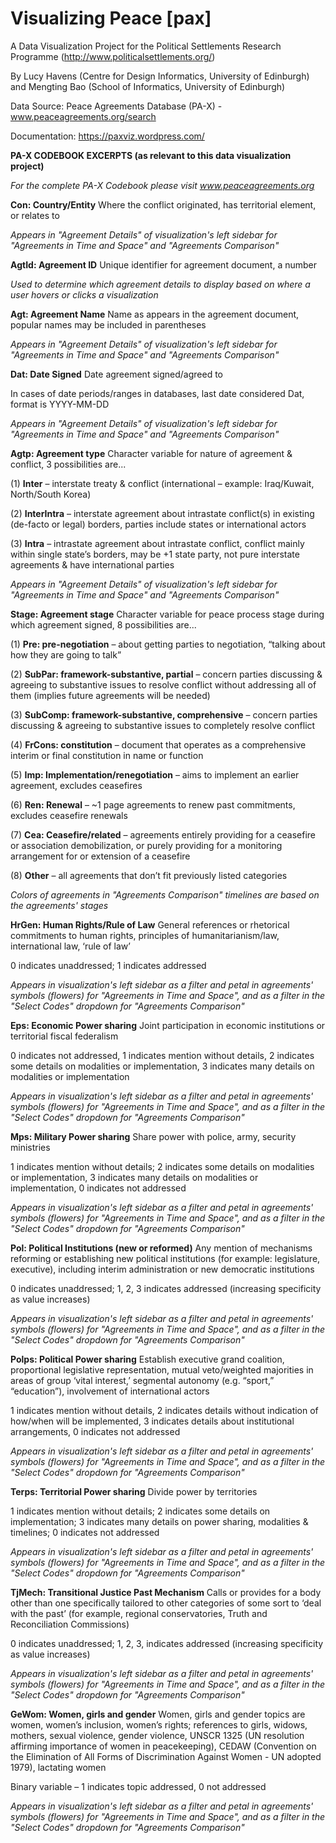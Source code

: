 # Visualizing Peace [pax]


A Data Visualization Project for the Political Settlements Research Programme (http://www.politicalsettlements.org/)

By Lucy Havens (Centre for Design Informatics, University of Edinburgh) and Mengting Bao (School of Informatics, University of Edinburgh)

Data Source: Peace Agreements Database (PA-X) - www.peaceagreements.org/search

Documentation: https://paxviz.wordpress.com/


<b>PA-X CODEBOOK EXCERPTS (as relevant to this data visualization project)</b>

<em>For the complete PA-X Codebook please visit www.peaceagreements.org</em>


<b>Con: Country/Entity</b>
Where the conflict originated, has territorial element, or relates to

<em>Appears in "Agreement Details" of visualization's left sidebar for "Agreements in Time and Space" and "Agreements Comparison"</em>


<b>AgtId: Agreement ID</b>
Unique identifier for agreement document, a number

<em>Used to determine which agreement details to display based on where a user hovers or clicks a visualization</em>


<b>Agt: Agreement Name</b>
Name as appears in the agreement document, popular names may be included in parentheses

<em>Appears in "Agreement Details" of visualization's left sidebar for "Agreements in Time and Space" and "Agreements Comparison"</em>


<b>Dat: Date Signed</b>
Date agreement signed/agreed to

In cases of date periods/ranges in databases, last date considered Dat, format is YYYY-MM-DD

<em>Appears in "Agreement Details" of visualization's left sidebar for "Agreements in Time and Space" and "Agreements Comparison"</em>


<b>Agtp: Agreement type</b>
Character variable for nature of agreement & conflict, 3 possibilities are...

(1) <b>Inter</b> – interstate treaty & conflict (international – example: Iraq/Kuwait, North/South Korea)

(2) <b>InterIntra</b> – interstate agreement about intrastate conflict(s) in existing (de-facto or legal) borders, parties include  states or international actors

(3) <b>Intra</b> – intrastate agreement about intrastate conflict, conflict mainly within single state’s borders, may be +1 state party, not pure interstate agreements & have international parties

<em>Appears in "Agreement Details" of visualization's left sidebar for "Agreements in Time and Space" and "Agreements Comparison"</em>


<b>Stage: Agreement stage</b>
Character variable for peace process stage during which agreement signed, 8 possibilities are...	

(1) <b>Pre: pre-negotiation</b> – about getting parties to negotiation, “talking about how they are going to talk”

(2) <b>SubPar: framework-substantive, partial</b> – concern parties discussing & agreeing to substantive issues to resolve conflict without addressing all of them (implies future agreements will be needed)

(3) <b>SubComp: framework-substantive, comprehensive</b> – concern parties discussing & agreeing to substantive issues to completely resolve conflict

(4) <b>FrCons: constitution</b> – document that operates as a comprehensive interim or final constitution in name or function

(5) <b>Imp: Implementation/renegotiation</b> – aims to implement an earlier agreement, excludes ceasefires

(6) <b>Ren: Renewal</b> – ~1 page agreements to renew past commitments, excludes ceasefire renewals

(7) <b>Cea: Ceasefire/related</b> – agreements entirely providing for a ceasefire or association demobilization, or purely providing for a monitoring arrangement for or extension of a ceasefire

(8) <b>Other</b> – all agreements that don’t fit previously listed categories

<em>Colors of agreements in "Agreements Comparison" timelines are based on the agreements' stages</em>


<b>HrGen: Human Rights/Rule of Law</b>
General references or rhetorical commitments to human rights, principles of humanitarianism/law, international law, ‘rule of law’

0 indicates unaddressed; 1 indicates addressed

<em>Appears in visualization's left sidebar as a filter and petal in agreements' symbols (flowers) for "Agreements in Time and Space", and as a filter in the "Select Codes" dropdown for "Agreements Comparison"</em>


<b>Eps: Economic Power sharing</b>
Joint participation in economic institutions or territorial fiscal federalism

0 indicates not addressed, 1 indicates mention without details, 2 indicates some details on modalities or implementation, 3 indicates many details on modalities or implementation

<em>Appears in visualization's left sidebar as a filter and petal in agreements' symbols (flowers) for "Agreements in Time and Space", and as a filter in the "Select Codes" dropdown for "Agreements Comparison"</em>


<b>Mps: Military Power sharing</b>
Share power with police, army, security ministries

1 indicates mention without details; 2 indicates some details on modalities or implementation, 3 indicates many details on modalities or implementation, 0 indicates not addressed

<em>Appears in visualization's left sidebar as a filter and petal in agreements' symbols (flowers) for "Agreements in Time and Space", and as a filter in the "Select Codes" dropdown for "Agreements Comparison"</em>


<b>Pol: Political Institutions (new or reformed)</b>
Any mention of mechanisms reforming or establishing new political institutions (for example: legislature, executive), including interim administration or new democratic institutions

0 indicates unaddressed; 1, 2, 3 indicates addressed (increasing specificity as value increases)

<em>Appears in visualization's left sidebar as a filter and petal in agreements' symbols (flowers) for "Agreements in Time and Space", and as a filter in the "Select Codes" dropdown for "Agreements Comparison"</em>


<b>Polps: Political Power sharing</b>
Establish executive grand coalition, proportional legislative representation, mutual veto/weighted majorities in areas of group ‘vital interest,’ segmental autonomy (e.g. “sport,” “education”), involvement of international actors

1 indicates mention without details, 2 indicates details without indication of how/when will be implemented, 3 indicates details about institutional arrangements, 0 indicates not addressed

<em>Appears in visualization's left sidebar as a filter and petal in agreements' symbols (flowers) for "Agreements in Time and Space", and as a filter in the "Select Codes" dropdown for "Agreements Comparison"</em>


<b>Terps: Territorial Power sharing</b>
Divide power by territories

1 indicates mention without details; 2 indicates some details on implementation; 3 indicates many details on power sharing, modalities & timelines; 0 indicates not addressed

<em>Appears in visualization's left sidebar as a filter and petal in agreements' symbols (flowers) for "Agreements in Time and Space", and as a filter in the "Select Codes" dropdown for "Agreements Comparison"</em>


<b>TjMech: Transitional Justice Past Mechanism</b>
Calls or provides for a body other than one specifically tailored to other categories of some sort to ‘deal with the past’ (for example, regional conservatories, Truth and Reconciliation Commissions)

0 indicates unaddressed; 1, 2, 3, indicates addressed (increasing specificity as value increases)

<em>Appears in visualization's left sidebar as a filter and petal in agreements' symbols (flowers) for "Agreements in Time and Space", and as a filter in the "Select Codes" dropdown for "Agreements Comparison"</em>


<b>GeWom: Women, girls and gender</b>
Women, girls and gender topics are women, women’s inclusion, women’s rights; references to girls, widows, mothers, sexual violence, gender violence, UNSCR 1325 (UN resolution affirming importance of women in peacekeeping), CEDAW (Convention on the Elimination of All Forms of Discrimination Against Women - UN adopted 1979), lactating women

Binary variable – 1 indicates topic addressed, 0 not addressed

<em>Appears in visualization's left sidebar as a filter and petal in agreements' symbols (flowers) for "Agreements in Time and Space", and as a filter in the "Select Codes" dropdown for "Agreements Comparison"</em>

